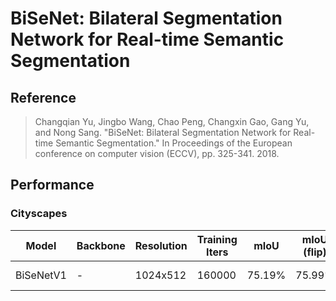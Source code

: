 # BiSeNet: Bilateral Segmentation Network for Real-time Semantic Segmentation

## Reference

> Changqian Yu, Jingbo Wang, Chao Peng, Changxin Gao, Gang Yu, and Nong Sang. "BiSeNet: Bilateral Segmentation Network for Real-time Semantic Segmentation." In Proceedings of the European conference on computer vision (ECCV), pp. 325-341. 2018.

## Performance

### Cityscapes

| Model | Backbone | Resolution | Training Iters | mIoU | mIoU (flip) | mIoU (ms+flip) | Links |
|-|-|-|-|-|-|-|-|
|BiSeNetV1|-|1024x512|160000|75.19%|75.99%|76.81%|[model](https://bj.bcebos.com/paddleseg/dygraph/cityscapes/bisenetv1_cityscapes_1024x512_160k/model.pdparams) \| [log](https://bj.bcebos.com/paddleseg/dygraph/cityscapes/bisenetv1_cityscapes_1024x512_160k/train.log) |

